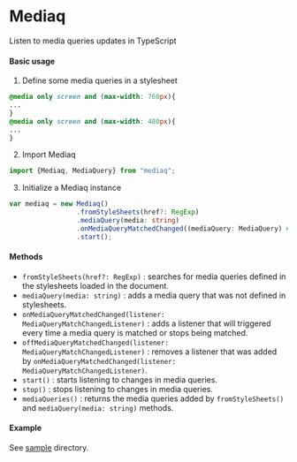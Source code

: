 # Mediaq
Listen to media queries updates in TypeScript

#### Basic usage
1. Define some media queries in a stylesheet
```css
@media only screen and (max-width: 760px){
...
}
@media only screen and (max-width: 480px){
...
}
```
2. Import Mediaq
```typescript
import {Mediaq, MediaQuery} from "mediaq";
```
3. Initialize a Mediaq instance
```typescript
var mediaq = new Mediaq()
                 .fromStyleSheets(href?: RegExp)
                 .mediaQuery(media: string)
                 .onMediaQueryMatchedChanged((mediaQuery: MediaQuery) => { })
                 .start();
```


#### Methods
* ```fromStyleSheets(href?: RegExp)``` : searches for media queries defined in the stylesheets loaded in the document.
* ```mediaQuery(media: string)``` : adds a media query that was not defined in stylesheets.
* ```onMediaQueryMatchedChanged(listener: MediaQueryMatchChangedListener)``` : adds a listener that will triggered every time a media query is matched or stops being matched.
* ```offMediaQueryMatchedChanged(listener: MediaQueryMatchChangedListener)``` : removes a listener that was added by ```onMediaQueryMatchedChanged(listener: MediaQueryMatchChangedListener)```.
* ```start()``` : starts listening to changes in media queries.
* ```stop()``` : stops listening to changes in media queries.
* ```mediaQueries()``` : returns the media queries added by ```fromStyleSheets()``` and ```mediaQuery(media: string)``` methods.

#### Example
See [sample](https://github.com/maroun-baydoun/mediaq/tree/master/sample) directory.
